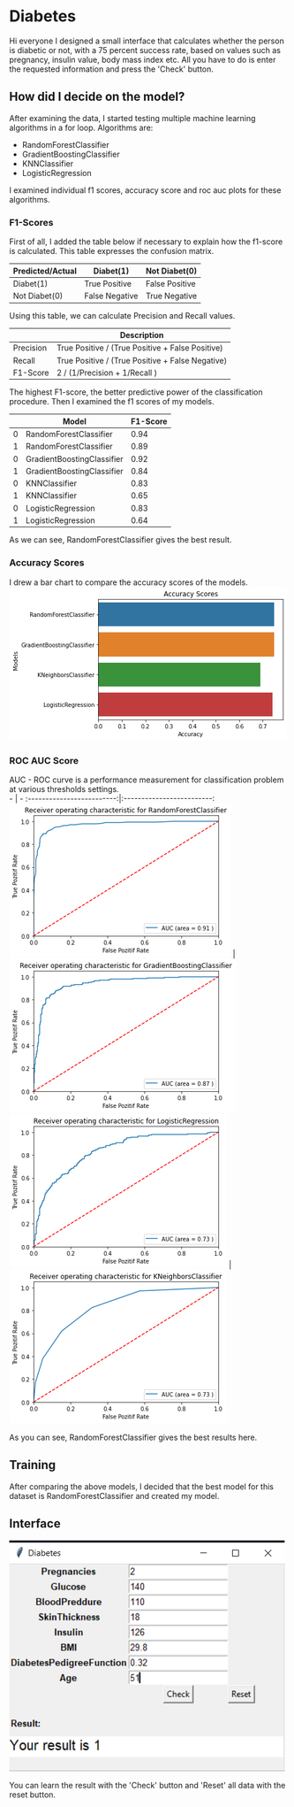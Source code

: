 # Diabetes
Hi everyone
I designed a small interface that calculates whether the person is diabetic or not, with a 75 percent success rate, based on values such as pregnancy, insulin value, body mass index etc. 
All you have to do is enter the requested information and press the 'Check' button.
## How did I decide on the model?
After examining the data, I started testing multiple machine learning algorithms in a for loop. Algorithms are:
* RandomForestClassifier
* GradientBoostingClassifier
* KNNClassifier
* LogisticRegression

I examined individual f1 scores, accuracy score and roc auc plots for these algorithms.
### F1-Scores
First of all, I added the table below if necessary to explain how the f1-score is calculated. This table expresses the confusion matrix.



| Predicted/Actual | Diabet(1)      |  Not Diabet(0) |        
|------------------| ---------------| ---------------|        
|     Diabet(1)    | True Positive  | False Positive |          
|  Not Diabet(0)   | False Negative | True Negative  |

Using this table, we can calculate Precision and Recall values.

|  | Description |
| --- | --- |
| Precision | True Positive / (True Positive + False Positive) |
| Recall| True Positive / (True Positive + False Negative) |
| F1-Score| 2 / (1/Precision + 1/Recall ) |

The highest F1-score, the better predictive power of the classification procedure. 
Then I examined the f1 scores of my models.

|   | Model                  | F1-Score | 
|------| ---| -----|   
| 0 | RandomForestClassifier | 0.94 |
| 1 | RandomForestClassifier | 0.89 |
| 0 | GradientBoostingClassifier | 0.92 |
| 1 | GradientBoostingClassifier | 0.84 |
| 0 | KNNClassifier | 0.83 |
| 1 | KNNClassifier | 0.65 |
| 0 | LogisticRegression | 0.83 |
| 1 | LogisticRegression| 0.64 |

As we can see, RandomForestClassifier gives the best result.
### Accuracy Scores 
I drew a bar chart to compare the accuracy scores of the models.
![](/images/barplot.png)


### ROC AUC Score
AUC - ROC curve is a performance measurement for classification problem at various thresholds settings.  
         - |  -
:-------------------------:|:-------------------------:
![](/images/randomforest_roc.png)  |  ![](/images/gradientboosting_roc.png)
![](/images/logic_roc.png)  |  ![](/images/knn_roc.png)

As you can see, RandomForestClassifier gives the best results here.

## Training 
After comparing the above models, I decided that the best model for this dataset is RandomForestClassifier and created my model.

## Interface 

![](/images/diabetes_readme.png)

You can learn the result with the 'Check' button and 'Reset' all data with the reset button.
